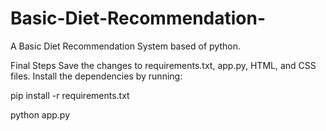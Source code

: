 # Basic-Diet-Recommendation-
A Basic Diet Recommendation System based of python.

Final Steps
Save the changes to requirements.txt, app.py, HTML, and CSS files.
Install the dependencies by running:

pip install -r requirements.txt

python app.py

